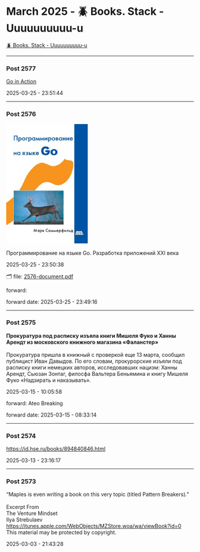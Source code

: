 # March 2025 - 🪲 Books. Stack - Uuuuuuuuuu-u

[🪲 Books. Stack - Uuuuuuuuuu-u](../../)



---

### Post 2577




<a href="https://www.manning.com/books/go-in-action">Go in Action</a>


2025-03-25 - 23:51:44







---

### Post 2576

 
![2576-thumbnail.jpg](2576-thumbnail.jpg) 



Программирование на языке Go. Разработка приложений XXI века


2025-03-25 - 23:50:38


🗂 file: [2576-document.pdf](2576-document.pdf) 


 
forward:  

forward date: 2025-03-25 - 23:49:16




---

### Post 2575




<b>Прокуратура под расписку изъяла книги Мишеля Фуко и Ханны Арендт из московского книжного магазина «Фаланстер»</b><br /><br />Прокуратура пришла в книжный с проверкой еще 13 марта, сообщил  публицист Иван Давыдов.  По его словам, прокурорские изъяли под расписку книги немецких авторов, исследовавших нацизм: Ханны Арендт, Сьюзан Зонтаг, филосфа Вальтера Беньямина и книгу Мишеля Фуко «Надзирать и наказывать».


2025-03-15 - 10:05:58



 
forward: Ateo Breaking 

forward date: 2025-03-15 - 08:33:14




---

### Post 2574




<a href="https://id.hse.ru/books/894840846.html">https://id.hse.ru/books/894840846.html</a>


2025-03-13 - 23:16:17







---

### Post 2573




“Maples is even writing a book on this very topic (titled Pattern Breakers).”<br /><br />Excerpt From<br />The Venture Mindset<br />Ilya Strebulaev<br /><a href="https://itunes.apple.com/WebObjects/MZStore.woa/wa/viewBook?id=0">https://itunes.apple.com/WebObjects/MZStore.woa/wa/viewBook?id=0</a><br />This material may be protected by copyright.


2025-03-03 - 21:43:28





